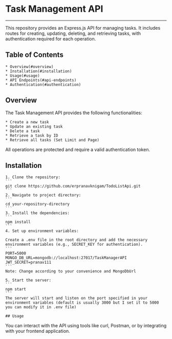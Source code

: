 
# Task Management API

---------------------------------------------------------------------------------------

This repository provides an Express.js API for managing tasks. It includes routes for creating, updating, deleting, and retrieving tasks, with authentication required for each operation.

## Table of Contents

    * Overview(#overview)
    * Installation(#installation)
    * Usage(#usage)
    * API Endpoints(#api-endpoints)
    * Authentication(#authentication)

## Overview

The Task Management API provides the following functionalities:

    * Create a new task
    * Update an existing task
    * Delete a task
    * Retrieve a task by ID
    * Retrieve all tasks (Set Limit and Page)

All operations are protected and require a valid authentication token.

## Installation

    1. Clone the repository:
    ```
    git clone https://github.com/erpranavknigam/TodoListApi.git
    ```
    2. Navigate to project directory:
    ```
    cd your-repository-directory
    ```
    3. Install the dependencies:
    ```
    npm install
    ```
    4. Set up environment variables:

    Create a .env file in the root directory and add the necessary environment variables (e.g., SECRET_KEY for authentication).
    ```
    PORT=5000
    MONGO_DB_URL=mongodb://localhost:27017/TaskManagerAPI
    JWT_SECRET=pranav111
    ```
    Note: Change according to your convenience and MongoDbUrl 

    5. Start the server:
    ```
    npm start
    ```
    The server will start and listen on the port specified in your environment variables (default is usually 3000 but I set it to 5000 you can modify it in .env file)

    ## Usage

You can interact with the API using tools like curl, Postman, or by integrating with your frontend application.